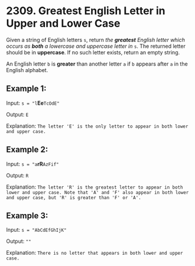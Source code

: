 # 2309. Greatest English Letter in Upper and Lower Case

Given a string of English letters `s`, return _the **greatest** English letter which occurs as **both** a lowercase and uppercase letter in_ `s`. 
The returned letter should be in **uppercase**. If no such letter exists, return an empty string.

An English letter `b` is **greater** than another letter `a` if `b` appears after `a` in the English alphabet.
## Example 1:

Input: `s = "l`**Ee**`TcOdE"`

Output: `E`

Explanation:
`The letter 'E' is the only letter to appear in both lower and upper case.`


## Example 2:

Input: `s = "a`**rR**`AzFif"`

Output: `R`

Explanation:
`The letter 'R' is the greatest letter to appear in both lower and upper case.
Note that 'A' and 'F' also appear in both lower and upper case, but 'R' is greater than 'F' or 'A'.
`

## Example 3:

Input: `s = "AbCdEfGhIjK"`

Output: `""`

Explanation:
`There is no letter that appears in both lower and upper case.`